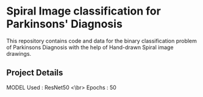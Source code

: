 # Spiral Image classification for Parkinsons' Diagnosis

This repository contains code and data for the binary classification problem of Parkinsons Diagnosis with the help of Hand-drawn Spiral image drawings.

## Project Details

MODEL Used : ResNet50 <\br>
Epochs : 50
